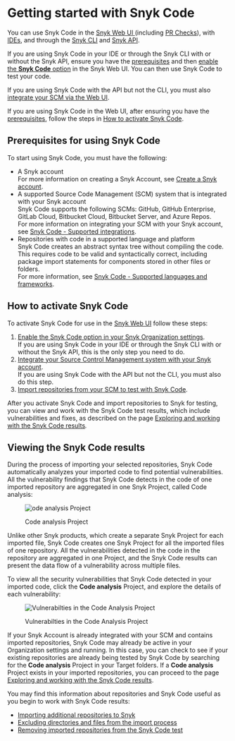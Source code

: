 # Getting started with Snyk Code

You can use Snyk Code in the [Snyk Web UI ](../../../getting-started/quickstart/create-a-snyk-account/logging-in-to-an-existing-account.md)(including [PR Checks](../../run-pr-checks/)), with [IDEs](../../../integrations/ide-tools/), and through the [Snyk CLI](../../../snyk-cli/) and [Snyk API](../../../snyk-api-info/).

If you are using Snyk Code in your IDE or through the Snyk CLI with or without the Snyk API, ensure you have the [prerequisites](./#prerequisites-for-using-snyk-code) and then [enable the **Snyk Code** option](enabling-the-snyk-code-option-in-an-organization.md) in the Snyk Web UI. You can then use Snyk Code to test your code.

If you are using Snyk Code with the API but not the CLI, you must also [integrate your SCM via the Web UI](integrating-your-source-control-system-with-your-snyk-account.md).

If you are using Snyk Code in the Web UI, after ensuring you have the [prerequisites](./#prerequisites-for-using-snyk-code), follow the steps in [How to activate Snyk Code](./#how-to-activate-snyk-code).

## **Prerequisites for using Snyk Code**

To start using Snyk Code, you must have the following:

* A Snyk account\
  For more information on creating a Snyk Account, see [Create a Snyk account](../../../getting-started/quickstart/create-a-snyk-account/).
* A supported Source Code Management (SCM) system that is integrated with your Snyk account\
  Snyk Code supports the following SCMs: GitHub, GitHub Enterprise, GitLab Cloud, Bitbucket Cloud, Bitbucket Server, and Azure Repos.\
  For more information on integrating your SCM with your Snyk account, see [Snyk Code - Supported integrations](../snyk-code-key-features/snyk-code-supported-integrations.md).
* Repositories with code in a supported language and platform\
  Snyk Code creates an abstract syntax tree without compiling the code. This requires code to be valid and syntactically correct, including package import statements for components stored in other files or folders.\
  For more information, see [Snyk Code - Supported languages and frameworks](../snyk-code-language-and-framework-support.md).

## **How to activate Snyk Code**

To activate Snyk Code for use in the [Snyk Web UI](../../../getting-started/quickstart/create-a-snyk-account/logging-in-to-an-existing-account.md) follow these steps:

1. [Enable the Snyk Code option in your Snyk Organization settings](enabling-the-snyk-code-option-in-an-organization.md).\
   If you are using Snyk Code in your IDE or through the Snyk CLI with or without the Snyk API, this is the only step you need to do.
2. [Integrate your Source Control Management system with your Snyk account](integrating-your-source-control-system-with-your-snyk-account.md).\
   If you are using Snyk Code with the API but not the CLI, you must also do this step.
3. [Import repositories from your SCM to test with Snyk Code](importing-repositories-for-snyk-code-testing.md).

After you activate Snyk Code and import repositories to Snyk for testing, you can view and work with the Snyk Code test results, which include vulnerabilities and fixes, as described on the page [Exploring and working with the Snyk Code results](../exploring-and-working-with-snyk-code-results-in-the-web-ui/)_._

## **Viewing the Snyk Code results**

During the process of importing your selected repositories, Snyk Code automatically analyzes your imported code to find potential vulnerabilities. All the vulnerability findings that Snyk Code detects in the code of one imported repository are aggregated in one Snyk Project, called Code analysis:

<figure><img src="../../../.gitbook/assets/SnykCode1.png" alt="ode analysis Project"><figcaption><p>Code analysis Project</p></figcaption></figure>

Unlike other Snyk products, which create a separate Snyk Project for each imported file, Snyk Code creates one Snyk Project for all the imported files of one repository. All the vulnerabilities detected in the code in the repository are aggregated in one Project, and the Snyk Code results can present the data flow of a vulnerability across multiple files.

To view all the security vulnerabilities that Snyk Code detected in your imported code, click the **Code analysis** Project, and explore the details of each vulnerability:

<figure><img src="../../../.gitbook/assets/SnykCode2.png" alt="Vulnerabilties in the Code Analysis Project"><figcaption><p>Vulnerabilties in the Code Analysis Project</p></figcaption></figure>

If your Snyk Account is already integrated with your SCM and contains imported repositories, Snyk Code may already be active in your Organization settings and running. In this case, you can check to see if your existing repositories are already being tested by Snyk Code by searching for the **Code analysis** Project in your Target folders. If a **Code analysis** Project exists in your imported repositories, you can proceed to the page [Exploring and working with the Snyk Code results](../exploring-and-working-with-snyk-code-results-in-the-web-ui/).

You may find this information about repositories and Snyk Code useful as you begin to work with Snyk Code results:

* [Importing additional repositories to Snyk](../snyk-code-and-your-repositories/importing-additional-repositories-to-snyk.md)
* [Excluding directories and files from the import process](../snyk-code-and-your-repositories/excluding-directories-and-files-from-the-import-process.md)
* [Removing imported repositories from the Snyk Code test](../snyk-code-and-your-repositories/removing-imported-repositories-from-snyk-code-testing.md)

##

